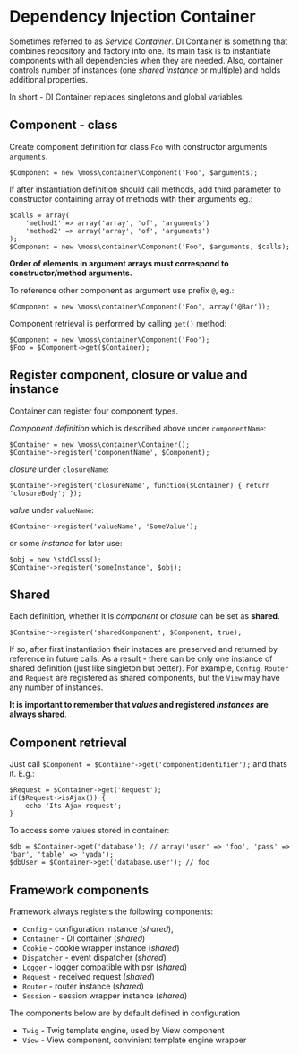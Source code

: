 # Dependency Injection Container

Sometimes referred to as _Service Container_. DI Container is something that combines repository and factory into one.
Its main task is to instantiate components with all dependencies when they are needed.
Also, container controls number of instances (one _shared instance_ or multiple) and holds additional properties.

In short - DI Container replaces singletons and global variables.

## Component - class

Create component definition for class `Foo` with constructor arguments `arguments`.

	$Component = new \moss\container\Component('Foo', $arguments);

If after instantiation definition should call methods, add third parameter to constructor containing array of methods with their arguments eg.:

	$calls = array(
		'method1' => array('array', 'of', 'arguments')
		'method2' => array('array', 'of', 'arguments')
	);
	$Component = new \moss\container\Component('Foo', $arguments, $calls);

**Order of elements in argument arrays must correspond to constructor/method arguments.**

To reference other component as argument use prefix `@`, eg.:

	$Component = new \moss\container\Component('Foo', array('@Bar'));

Component retrieval is performed by calling `get()` method:

	$Component = new \moss\container\Component('Foo');
	$Foo = $Component->get($Container);

## Register component, closure or value and instance

Container can register four component types.

_Component definition_ which is described above under `componentName`:

	$Container = new \moss\container\Container();
	$Container->register('componentName', $Component);

_closure_ under `closureName`:

	$Container->register('closureName', function($Container) { return 'closureBody'; });

_value_ under `valueName`:

	$Container->register('valueName', 'SomeValue');

or some _instance_ for later use:

	$obj = new \stdClsss();
	$Container->register('someInstance', $obj);

## Shared

Each definition, whether it is _component_ or _closure_ can be set as **shared**.

	$Container->register('sharedComponent', $Component, true);

If so, after first instantiation their instaces are preserved and returned by reference in future calls.
As a result - there can be only one instance of shared definition (just like singleton but better).
For example, `Config`, `Router` and `Request` are registered as shared components, but the `View` may have any number of instances.

**It is important to remember that _values_ and registered _instances_ are always shared**.

## Component retrieval

Just call `$Component = $Container->get('componentIdentifier');` and thats it.
E.g.:

	$Request = $Container->get('Request');
	if($Request->isAjax()) {
		echo 'Its Ajax request';
	}

To access some values stored in container:

	$db = $Container->get('database'); // array('user' => 'foo', 'pass' => 'bar', 'table' => 'yada');
	$dbUser = $Container->get('database.user'); // foo

## Framework components

Framework always registers the following components:

 * `Config` - configuration instance (_shared_),
 * `Container` - DI container (_shared_)
 * `Cookie` - cookie wrapper instance (_shared_)
 * `Dispatcher` - event dispatcher (_shared_)
 * `Logger` - logger compatible with psr (_shared_)
 * `Request` - received request (_shared_)
 * `Router` - router instance (_shared_)
 * `Session` - session wrapper instance (_shared_)

The components below are by default defined in configuration

 * `Twig` - Twig template engine, used by View component
 * `View` - View component, convinient template engine wrapper